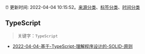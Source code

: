 :alarm_clock: 更新时间: 2022-04-04 10:15:52。[来源分类](../README.md)、[标签分类](../TAGS.md)、[时间分类](../TIMELINE.md)

## TypeScript


> 关键字：`TypeScript`



- [2022-04-04-基于-TypeScript-理解程序设计的-SOLID-原则](https://toutiao.io/k/xcqjn8w) 